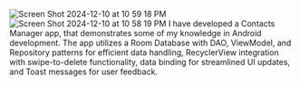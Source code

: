 ![Screen Shot 2024-12-10 at 10 59 18 PM](https://github.com/user-attachments/assets/ff5ace54-8cc3-4d51-964b-e8b07bdeda8e)
![Screen Shot 2024-12-10 at 10 58 19 PM](https://github.com/user-attachments/assets/85d597dd-ad83-4b63-a1a8-d420c2fd80ce)
I have developed a Contacts Manager app, that demonstrates some of my knowledge in Android development. 
The app utilizes a Room Database with DAO, ViewModel, and Repository patterns for efficient data handling, 
RecyclerView integration with swipe-to-delete functionality, data binding for streamlined UI updates, 
and Toast messages for user feedback.
